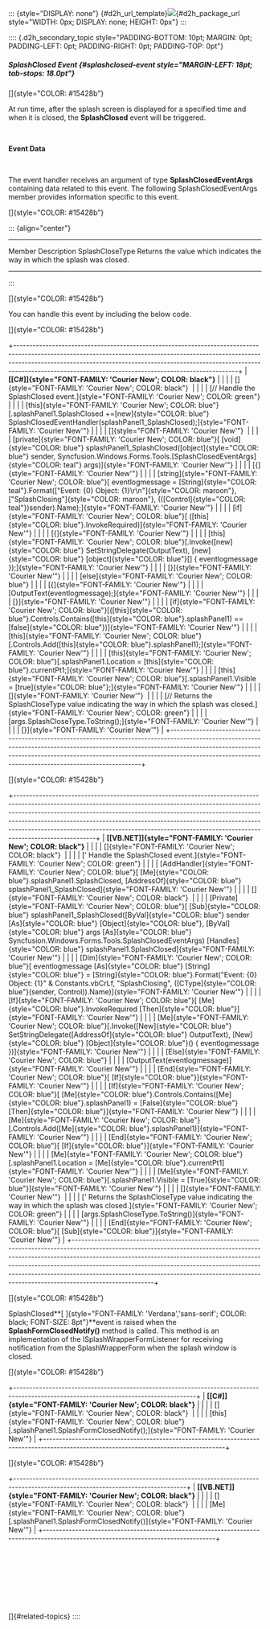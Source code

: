 ::: {style="DISPLAY: none"}
[](ms-xhelp:///?Id=d2h_url_template){#d2h_url_template}![](!package_url!){#d2h_package_url style="WIDTH: 0px; DISPLAY: none; HEIGHT: 0px"}
:::

:::: {.d2h_secondary_topic style="PADDING-BOTTOM: 10pt; MARGIN: 0pt; PADDING-LEFT: 0pt; PADDING-RIGHT: 0pt; PADDING-TOP: 0pt"}
##### SplashClosed Event {#splashclosed-event style="MARGIN-LEFT: 18pt; tab-stops: 18.0pt"}

[]{style="COLOR: #15428b"} 

At run time, after the splash screen is displayed for a specified time and when it is closed, the **SplashClosed** event will be triggered.

 

**Event Data**

 

The event handler receives an argument of type **SplashClosedEventArgs** containing data related to this event. The following SplashClosedEventArgs member provides information specific to this event.

[]{style="COLOR: #15428b"} 

::: {align="center"}
  ----------------- ---------------------------------------------------------------------------
  Member            Description
  SplashCloseType   Returns the value which indicates the way in which the splash was closed.
  ----------------- ---------------------------------------------------------------------------
:::

[]{style="COLOR: #15428b"} 

You can handle this event by including the below code.

[]{style="COLOR: #15428b"} 

+---------------------------------------------------------------------------------------------------------------------------------------------------------------------------------------------------------------------------------------------------------------------------------------------------------------+
| **[\[C#\]]{style="FONT-FAMILY: 'Courier New'; COLOR: black"}**                                                                                                                                                                                                                                                |
|                                                                                                                                                                                                                                                                                                               |
| []{style="FONT-FAMILY: 'Courier New'; COLOR: black"}                                                                                                                                                                                                                                                          |
|                                                                                                                                                                                                                                                                                                               |
| [// Handle the SplashClosed event.]{style="FONT-FAMILY: 'Courier New'; COLOR: green"}                                                                                                                                                                                                                         |
|                                                                                                                                                                                                                                                                                                               |
| [this]{style="FONT-FAMILY: 'Courier New'; COLOR: blue"}[.splashPanel1.SplashClosed +=[new]{style="COLOR: blue"} SplashClosedEventHandler(splashPanel1_SplashClosed);]{style="FONT-FAMILY: 'Courier New'"}                                                                                                     |
|                                                                                                                                                                                                                                                                                                               |
| []{style="FONT-FAMILY: 'Courier New'"}                                                                                                                                                                                                                                                                        |
|                                                                                                                                                                                                                                                                                                               |
| [private]{style="FONT-FAMILY: 'Courier New'; COLOR: blue"}[ [void]{style="COLOR: blue"} splashPanel1_SplashClosed([object]{style="COLOR: blue"} sender, Syncfusion.Windows.Forms.Tools.[SplashClosedEventArgs]{style="COLOR: teal"} args)]{style="FONT-FAMILY: 'Courier New'"}                                |
|                                                                                                                                                                                                                                                                                                               |
| [{]{style="FONT-FAMILY: 'Courier New'"}                                                                                                                                                                                                                                                                       |
|                                                                                                                                                                                                                                                                                                               |
| [string]{style="FONT-FAMILY: 'Courier New'; COLOR: blue"}[ eventlogmessage = [String]{style="COLOR: teal"}.Format([\"Event: {0} Object: {1}\\r\\n\"]{style="COLOR: maroon"}, [\"SplashClosing\"]{style="COLOR: maroon"}, (([Control]{style="COLOR: teal"})sender).Name);]{style="FONT-FAMILY: 'Courier New'"} |
|                                                                                                                                                                                                                                                                                                               |
| [if]{style="FONT-FAMILY: 'Courier New'; COLOR: blue"}[ ([this]{style="COLOR: blue"}.InvokeRequired)]{style="FONT-FAMILY: 'Courier New'"}                                                                                                                                                                      |
|                                                                                                                                                                                                                                                                                                               |
| [{]{style="FONT-FAMILY: 'Courier New'"}                                                                                                                                                                                                                                                                       |
|                                                                                                                                                                                                                                                                                                               |
| [this]{style="FONT-FAMILY: 'Courier New'; COLOR: blue"}[.Invoke([new]{style="COLOR: blue"} SetStringDelegate(OutputText), [new]{style="COLOR: blue"} [object]{style="COLOR: blue"}\[\] { eventlogmessage });]{style="FONT-FAMILY: 'Courier New'"}                                                             |
|                                                                                                                                                                                                                                                                                                               |
| [}]{style="FONT-FAMILY: 'Courier New'"}                                                                                                                                                                                                                                                                       |
|                                                                                                                                                                                                                                                                                                               |
| [else]{style="FONT-FAMILY: 'Courier New'; COLOR: blue"}                                                                                                                                                                                                                                                       |
|                                                                                                                                                                                                                                                                                                               |
| [{]{style="FONT-FAMILY: 'Courier New'"}                                                                                                                                                                                                                                                                       |
|                                                                                                                                                                                                                                                                                                               |
| [OutputText(eventlogmessage);]{style="FONT-FAMILY: 'Courier New'"}                                                                                                                                                                                                                                            |
|                                                                                                                                                                                                                                                                                                               |
| [}]{style="FONT-FAMILY: 'Courier New'"}                                                                                                                                                                                                                                                                       |
|                                                                                                                                                                                                                                                                                                               |
| [if]{style="FONT-FAMILY: 'Courier New'; COLOR: blue"}[([this]{style="COLOR: blue"}.Controls.Contains([this]{style="COLOR: blue"}.splashPanel1) == [false]{style="COLOR: blue"})]{style="FONT-FAMILY: 'Courier New'"}                                                                                          |
|                                                                                                                                                                                                                                                                                                               |
| [this]{style="FONT-FAMILY: 'Courier New'; COLOR: blue"}[.Controls.Add([this]{style="COLOR: blue"}.splashPanel1);]{style="FONT-FAMILY: 'Courier New'"}                                                                                                                                                         |
|                                                                                                                                                                                                                                                                                                               |
| [this]{style="FONT-FAMILY: 'Courier New'; COLOR: blue"}[.splashPanel1.Location = [this]{style="COLOR: blue"}.currentPt1;]{style="FONT-FAMILY: 'Courier New'"}                                                                                                                                                 |
|                                                                                                                                                                                                                                                                                                               |
| [this]{style="FONT-FAMILY: 'Courier New'; COLOR: blue"}[.splashPanel1.Visible = [true]{style="COLOR: blue"};]{style="FONT-FAMILY: 'Courier New'"}                                                                                                                                                             |
|                                                                                                                                                                                                                                                                                                               |
| []{style="FONT-FAMILY: 'Courier New'"}                                                                                                                                                                                                                                                                        |
|                                                                                                                                                                                                                                                                                                               |
| [// Returns the SplashCloseType value indicating the way in which the splash was closed.]{style="FONT-FAMILY: 'Courier New'; COLOR: green"}                                                                                                                                                                   |
|                                                                                                                                                                                                                                                                                                               |
| [args.SplashCloseType.ToString();]{style="FONT-FAMILY: 'Courier New'"}                                                                                                                                                                                                                                        |
|                                                                                                                                                                                                                                                                                                               |
| [}]{style="FONT-FAMILY: 'Courier New'"}                                                                                                                                                                                                                                                                       |
+---------------------------------------------------------------------------------------------------------------------------------------------------------------------------------------------------------------------------------------------------------------------------------------------------------------+

[]{style="COLOR: #15428b"} 

+-------------------------------------------------------------------------------------------------------------------------------------------------------------------------------------------------------------------------------------------------------------------------------------------------------------------------------------------------------------------------------------------------------------------------------+
| **[\[VB.NET\]]{style="FONT-FAMILY: 'Courier New'; COLOR: black"}**                                                                                                                                                                                                                                                                                                                                                            |
|                                                                                                                                                                                                                                                                                                                                                                                                                               |
| []{style="FONT-FAMILY: 'Courier New'; COLOR: black"}                                                                                                                                                                                                                                                                                                                                                                          |
|                                                                                                                                                                                                                                                                                                                                                                                                                               |
| [\' Handle the SplashClosed event.]{style="FONT-FAMILY: 'Courier New'; COLOR: green"}                                                                                                                                                                                                                                                                                                                                         |
|                                                                                                                                                                                                                                                                                                                                                                                                                               |
| [AddHandler]{style="FONT-FAMILY: 'Courier New'; COLOR: blue"}[ [Me]{style="COLOR: blue"}.splashPanel1.SplashClosed, [AddressOf]{style="COLOR: blue"} splashPanel1_SplashClosed]{style="FONT-FAMILY: 'Courier New'"}                                                                                                                                                                                                           |
|                                                                                                                                                                                                                                                                                                                                                                                                                               |
| []{style="FONT-FAMILY: 'Courier New'; COLOR: black"}                                                                                                                                                                                                                                                                                                                                                                          |
|                                                                                                                                                                                                                                                                                                                                                                                                                               |
| [Private]{style="FONT-FAMILY: 'Courier New'; COLOR: blue"}[ [Sub]{style="COLOR: blue"} splashPanel1_SplashClosed([ByVal]{style="COLOR: blue"} sender [As]{style="COLOR: blue"} [Object]{style="COLOR: blue"}, [ByVal]{style="COLOR: blue"} args [As]{style="COLOR: blue"} Syncfusion.Windows.Forms.Tools.SplashClosedEventArgs) [Handles]{style="COLOR: blue"} splashPanel1.SplashClosed]{style="FONT-FAMILY: 'Courier New'"} |
|                                                                                                                                                                                                                                                                                                                                                                                                                               |
| [Dim]{style="FONT-FAMILY: 'Courier New'; COLOR: blue"}[ eventlogmessage [As]{style="COLOR: blue"} [String]{style="COLOR: blue"} = [String]{style="COLOR: blue"}.Format(\"Event: {0} Object: {1}\" & Constants.vbCrLf, \"SplashClosing\", ([CType]{style="COLOR: blue"}(sender, Control)).Name)]{style="FONT-FAMILY: 'Courier New'"}                                                                                           |
|                                                                                                                                                                                                                                                                                                                                                                                                                               |
| [If]{style="FONT-FAMILY: 'Courier New'; COLOR: blue"}[ [Me]{style="COLOR: blue"}.InvokeRequired [Then]{style="COLOR: blue"}]{style="FONT-FAMILY: 'Courier New'"}                                                                                                                                                                                                                                                              |
|                                                                                                                                                                                                                                                                                                                                                                                                                               |
| [Me]{style="FONT-FAMILY: 'Courier New'; COLOR: blue"}[.Invoke([New]{style="COLOR: blue"} SetStringDelegate([AddressOf]{style="COLOR: blue"} OutputText), [New]{style="COLOR: blue"} [Object]{style="COLOR: blue"}() { eventlogmessage })]{style="FONT-FAMILY: 'Courier New'"}                                                                                                                                                 |
|                                                                                                                                                                                                                                                                                                                                                                                                                               |
| [Else]{style="FONT-FAMILY: 'Courier New'; COLOR: blue"}                                                                                                                                                                                                                                                                                                                                                                       |
|                                                                                                                                                                                                                                                                                                                                                                                                                               |
| [OutputText(eventlogmessage)]{style="FONT-FAMILY: 'Courier New'"}                                                                                                                                                                                                                                                                                                                                                             |
|                                                                                                                                                                                                                                                                                                                                                                                                                               |
| [End]{style="FONT-FAMILY: 'Courier New'; COLOR: blue"}[ [If]{style="COLOR: blue"}]{style="FONT-FAMILY: 'Courier New'"}                                                                                                                                                                                                                                                                                                        |
|                                                                                                                                                                                                                                                                                                                                                                                                                               |
| [If]{style="FONT-FAMILY: 'Courier New'; COLOR: blue"}[ [Me]{style="COLOR: blue"}.Controls.Contains([Me]{style="COLOR: blue"}.splashPanel1) = [False]{style="COLOR: blue"} [Then]{style="COLOR: blue"}]{style="FONT-FAMILY: 'Courier New'"}                                                                                                                                                                                    |
|                                                                                                                                                                                                                                                                                                                                                                                                                               |
| [Me]{style="FONT-FAMILY: 'Courier New'; COLOR: blue"}[.Controls.Add([Me]{style="COLOR: blue"}.splashPanel1)]{style="FONT-FAMILY: 'Courier New'"}                                                                                                                                                                                                                                                                              |
|                                                                                                                                                                                                                                                                                                                                                                                                                               |
| [End]{style="FONT-FAMILY: 'Courier New'; COLOR: blue"}[ [If]{style="COLOR: blue"}]{style="FONT-FAMILY: 'Courier New'"}                                                                                                                                                                                                                                                                                                        |
|                                                                                                                                                                                                                                                                                                                                                                                                                               |
| [Me]{style="FONT-FAMILY: 'Courier New'; COLOR: blue"}[.splashPanel1.Location = [Me]{style="COLOR: blue"}.currentPt1]{style="FONT-FAMILY: 'Courier New'"}                                                                                                                                                                                                                                                                      |
|                                                                                                                                                                                                                                                                                                                                                                                                                               |
| [Me]{style="FONT-FAMILY: 'Courier New'; COLOR: blue"}[.splashPanel1.Visible = [True]{style="COLOR: blue"}]{style="FONT-FAMILY: 'Courier New'"}                                                                                                                                                                                                                                                                                |
|                                                                                                                                                                                                                                                                                                                                                                                                                               |
| []{style="FONT-FAMILY: 'Courier New'"}                                                                                                                                                                                                                                                                                                                                                                                        |
|                                                                                                                                                                                                                                                                                                                                                                                                                               |
| [\' Returns the SplashCloseType value indicating the way in which the splash was closed.]{style="FONT-FAMILY: 'Courier New'; COLOR: green"}                                                                                                                                                                                                                                                                                   |
|                                                                                                                                                                                                                                                                                                                                                                                                                               |
| [args.SplashCloseType.ToString()]{style="FONT-FAMILY: 'Courier New'"}                                                                                                                                                                                                                                                                                                                                                         |
|                                                                                                                                                                                                                                                                                                                                                                                                                               |
| [End]{style="FONT-FAMILY: 'Courier New'; COLOR: blue"}[ [Sub]{style="COLOR: blue"}]{style="FONT-FAMILY: 'Courier New'"}                                                                                                                                                                                                                                                                                                       |
+-------------------------------------------------------------------------------------------------------------------------------------------------------------------------------------------------------------------------------------------------------------------------------------------------------------------------------------------------------------------------------------------------------------------------------+

[]{style="COLOR: #15428b"} 

SplashClosed**[ ]{style="FONT-FAMILY: 'Verdana','sans-serif'; COLOR: black; FONT-SIZE: 8pt"}**event is raised when the **SplashFormClosedNotify()** method is called. This method is an implementation of the ISplashWrapperFormListener for receiving notification from the SplashWrapperForm when the splash window is closed.

[]{style="COLOR: #15428b"} 

+--------------------------------------------------------------------------------------------------------------------------------------+
| **[\[C#\]]{style="FONT-FAMILY: 'Courier New'; COLOR: black"}**                                                                       |
|                                                                                                                                      |
| []{style="FONT-FAMILY: 'Courier New'; COLOR: black"}                                                                                 |
|                                                                                                                                      |
| [this]{style="FONT-FAMILY: 'Courier New'; COLOR: blue"}[.splashPanel1.SplashFormClosedNotify();]{style="FONT-FAMILY: 'Courier New'"} |
+--------------------------------------------------------------------------------------------------------------------------------------+

[]{style="COLOR: #15428b"} 

+-----------------------------------------------------------------------------------------------------------------------------------+
| **[\[VB.NET\]]{style="FONT-FAMILY: 'Courier New'; COLOR: black"}**                                                                |
|                                                                                                                                   |
| []{style="FONT-FAMILY: 'Courier New'; COLOR: black"}                                                                              |
|                                                                                                                                   |
| [Me]{style="FONT-FAMILY: 'Courier New'; COLOR: blue"}[.splashPanel1.SplashFormClosedNotify()]{style="FONT-FAMILY: 'Courier New'"} |
+-----------------------------------------------------------------------------------------------------------------------------------+

 

 

 

 

[]{#related-topics}
::::
